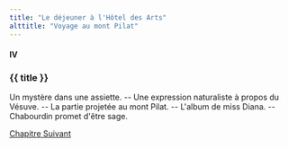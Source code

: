 ```yaml
---
title: "Le déjeuner à l'Hôtel des Arts"
alttitle: "Voyage au mont Pilat"
---
```


#### IV

### {{ title }}

<div class="tltr">

Un mystère dans une assiette. -- Une expression naturaliste à propos du Vésuve. -- La
partie projetée au mont Pilat. -- L'album de miss Diana. -- Chabourdin promet d'être
sage.

</div>

<div id="next">

[Chapitre Suivant](05.html)

</div>
